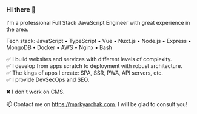 ### Hi there 👋

I'm a professional Full Stack JavaScript Engineer with great experience in the area.

Tech stack: JavaScript • TypeScript • Vue • Nuxt.js • Node.js • Express • MongoDB • Docker • AWS • Nginx • Bash

✅ I build websites and services with different levels of complexity.\
✅ I develop from apps scratch to deployment with robust architecture.\
✅ The kings of apps I create: SPA, SSR, PWA, API servers, etc.\
✅ I provide DevSecOps and SEO.

❌ I don't work on CMS.

📫 Contact me on https://markyarchak.com. I will be glad to consult you!

<!--
**MarkYarchak/MarkYarchak** is a ✨ _special_ ✨ repository because its `README.md` (this file) appears on your GitHub profile.

Here are some ideas to get you started:

- 🔭 I’m currently working on ...
- 🌱 I’m currently learning ...
- 👯 I’m looking to collaborate on ...
- 🤔 I’m looking for help with ...
- 💬 Ask me about ...
- 📫 How to reach me: ...
- 😄 Pronouns: ...
- ⚡ Fun fact: ...
-->
